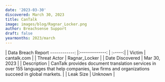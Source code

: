 ```yaml
---
date: '2023-03-30'
discovered: March 30, 2023
title: CanTalk
image: images/blog/Ragnar_Locker.png
author: Breachsense Support
draft: false
yearmonths: 2023/march
---
```



| Data Breach Report
------------:     |:-------------:    | :-----:|
| Victim      | cantalk.com      | 
| Threat Actor      | Ragnar_Locker      | 
| Date Discovered      | Mar 30, 2023      | 
| Description      | CanTalk provides document translation services in over 155 languages that help companies, law firms and organizations succeed in global markets.      | 
| Leak Size      | Unknown      | 

